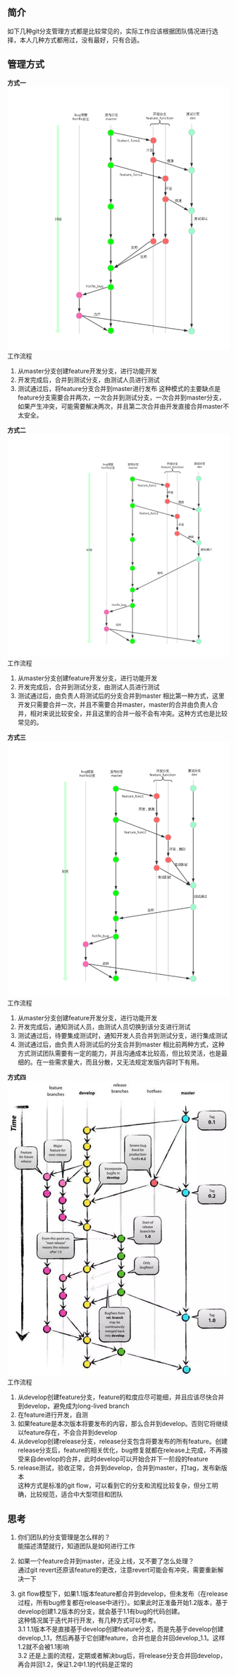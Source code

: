 ## 简介
如下几种git分支管理方式都是比较常见的，实际工作应该根据团队情况进行选择，本人几种方式都用过，没有最好，只有合适。

## 管理方式
**方式一**  
![image](https://github.com/jmilktea/jmilktea/blob/master/%E5%B7%A5%E5%85%B7%E7%B1%BB/git/images/%E5%88%86%E6%94%AF%E7%AE%A1%E7%90%86-.png)
工作流程
1. 从master分支创建feature开发分支，进行功能开发
2. 开发完成后，合并到测试分支，由测试人员进行测试
3. 测试通过后，将feature分支合并到master进行发布
这种模式的主要缺点是feature分支需要合并两次，一次合并到测试分支，一次合并到master分支，如果产生冲突，可能需要解决两次，并且第二次合并由开发直接合并master不太安全。

**方式二**
![image](https://github.com/jmilktea/jmilktea/blob/master/%E5%B7%A5%E5%85%B7%E7%B1%BB/git/images/%E5%88%86%E6%94%AF%E7%AE%A1%E7%90%86-2.png)
工作流程
1. 从master分支创建feature开发分支，进行功能开发
2. 开发完成后，合并到测试分支，由测试人员进行测试
3. 测试通过后，由负责人将测试后的分支合并到master
相比第一种方式，这里开发只需要合并一次，并且不需要合并master，master的合并由负责人合并，相对来说比较安全，并且这里的合并一般不会有冲突。这种方式也是比较常见的。

**方式三**
![image](https://github.com/jmilktea/jmilktea/blob/master/%E5%B7%A5%E5%85%B7%E7%B1%BB/git/images/%E5%88%86%E6%94%AF%E7%AE%A1%E7%90%86-3.png)
工作流程
1. 从master分支创建feature开发分支，进行功能开发
2. 开发完成后，通知测试人员，由测试人员切换到该分支进行测试
3. 测试通过后，待要集成测试时，通知开发人员合并到测试分支，进行集成测试
4. 测试通过后，由负责人将测试后的分支合并到master
相比前两种方式，这种方式测试团队需要有一定的能力，并且沟通成本比较高，但比较灵活，也是最细的。在一些需求量大，而且分散，又无法规定发版内容时下有用。

**方式四**  
![image](https://github.com/jmilktea/jmilktea/blob/master/%E5%B7%A5%E5%85%B7%E7%B1%BB/git/images/%E5%88%86%E6%94%AF%E7%AE%A1%E7%90%86-4.png)  
工作流程  
1. 从develop创建feature分支，feature的粒度应尽可能细，并且应该尽快合并到develop，避免成为long-lived branch
2. 在feature进行开发，自测  
3. 如果feature是本次版本将要发布的内容，那么合并到develop。否则它将继续以feature存在，不会合并到develop     
4. 从develop创建release分支，release分支包含将要发布的所有feature。创建release分支后，feature的相关优化，bug修复就都在release上完成，不再接受来自develop的合并，此时develop可以开始合并下一阶段的feature  
5. release测试，验收正常，合并到develop，合并到master，打tag，发布新版本  
这种方式是标准的git flow，可以看到它的分支和流程比较复杂，但分工明确，比较规范，适合中大型项目和团队

## 思考
1. 你们团队的分支管理是怎么样的？   
能描述清楚就行，知道团队是如何进行工作

2. 如果一个feature合并到master，还没上线，又不要了怎么处理？  
通过git revert还原该feature的更改，注意revert可能会有冲突，需要重新解决一下

3. git flow模型下，如果1.1版本feature都合并到develop，但未发布（在release过程，所有bug修复都在release中进行）。如果此时正准备开始1.2版本，基于develop创建1.2版本的分支，就会基于1.1有bug的代码创建。  
这种情况属于迭代并行开发，有几种方式可以参考。   
  3.1 1.1版本不是直接基于develop创建feature分支，而是先基于develop创建develop_1.1，然后再基于它创建feature，合并也是合并回develop_1.1。这样1.2就不会被1.1影响  
  3.2 还是上面的流程，定期或者解决bug后，将release分支合并回develop，再合并回1.2，保证1.2中1.1的代码是正常的

